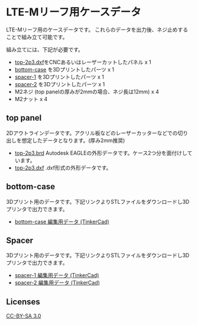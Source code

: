 # LTE-Mリーフ用ケースデータ

LTE-Mリーフ用のケースデータです。
これらのデータを出力後、ネジ止めすることで組み立て可能です。

組み立てには、下記が必要です。

- [top-2p3.dxf](./top-panel/top-2p3.dxf)をCNCあるいはレーザーカットしたパネル x 1
- [bottom-case](https://www.tinkercad.com/things/bAul1xdVRxP) を3Dプリントしたパーツ x 1
- [spacer-1](https://www.tinkercad.com/things/2n8qK4QVpn7) を3Dプリントしたパーツ x 1
- [spacer-2](https://www.tinkercad.com/things/9MBQidA0G1Q) を3Dプリントしたパーツ x 1
- M2ネジ (top panelの厚みが2mmの場合、ネジ長は12mm) x 4
- M2ナット x 4

## top panel

2Dアウトラインデータです。アクリル板などのレーザーカッターなどでの切り出しを想定したデータとなります。(厚み2mm推奨)

- [top-2p3.brd](./top-panel/top-2p3.brd) Autodesk EAGLEの外形データです。ケース2つ分を面付けしています。
- [top-2p3.dxf](./top-panel/top-2p3.dxf) .dxf形式の外形データです。

## bottom-case

3Dプリント用のデータです。下記リンクよりSTLファイルをダウンロードし3Dプリンタで出力できます。

- [bottom-case 編集用データ (TinkerCad)](https://www.tinkercad.com/things/bAul1xdVRxP)

## Spacer

3Dプリント用のデータです。下記リンクよりSTLファイルをダウンロードし3Dプリンタで出力できます。

- [spacer-1 編集用データ (TinkerCad)](https://www.tinkercad.com/things/2n8qK4QVpn7)
- [spacer-2 編集用データ (TinkerCad)](https://www.tinkercad.com/things/9MBQidA0G1Q)

## Licenses

[CC-BY-SA 3.0](https://creativecommons.org/licenses/by-sa/3.0/)


